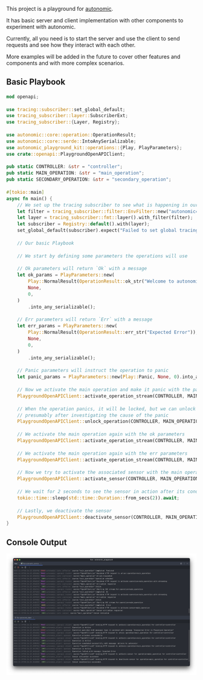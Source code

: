 This project is a playground for [autonomic](https://github.com/geo-mak/autonomic).

It has basic server and client implementation with other components to experiment with autonomic.

Currently, all you need is to start the server and use the client to send requests and see how they interact with each other.

More examples will be added in the future to cover other features and components and with more complex scenarios.

## Basic Playbook

```rust
mod openapi;

use tracing::subscriber::set_global_default;
use tracing_subscriber::layer::SubscriberExt;
use tracing_subscriber::{Layer, Registry};

use autonomic::core::operation::OperationResult;
use autonomic::core::serde::IntoAnySerializable;
use autonomic_playground_kit::operations::{Play, PlayParameters};
use crate::openapi::PlaygroundOpenAPIClient;

pub static CONTROLLER: &str = "controller";
pub static MAIN_OPERATION: &str = "main_operation";
pub static SECONDARY_OPERATION: &str = "secondary_operation";

#[tokio::main]
async fn main() {
    // We set up the tracing subscriber to see what is happening in our client
    let filter = tracing_subscriber::filter::EnvFilter::new("autonomic=trace");
    let layer = tracing_subscriber::fmt::layer().with_filter(filter);
    let subscriber = Registry::default().with(layer);
    set_global_default(subscriber).expect("Failed to set global tracing subscriber");

    // Our basic Playbook
    
    // We start by defining some parameters the operations will use
    
    // Ok parameters will return `Ok` with a message
    let ok_params = PlayParameters::new(
        Play::NormalResult(OperationResult::ok_str("Welcome to autonomic!")),
        None,
        0,
    )
        .into_any_serializable();

    // Err parameters will return `Err` with a message
    let err_params = PlayParameters::new(
        Play::NormalResult(OperationResult::err_str("Expected Error")),
        None,
        0,
    )
        .into_any_serializable();

    // Panic parameters will instruct the operation to panic
    let panic_params = PlayParameters::new(Play::Panic, None, 0).into_any_serializable();
    
    // Now we activate the main operation and make it panic with the panic parameters
    PlaygroundOpenAPIClient::activate_operation_stream(CONTROLLER, MAIN_OPERATION, Some(&panic_params)).await;
    
    // When the operation panics, it will be locked, but we can unlock it later, 
    // presumably after investigating the cause of the panic
    PlaygroundOpenAPIClient::unlock_operation(CONTROLLER, MAIN_OPERATION).await;
    
    // We activate the main operation again with the ok parameters
    PlaygroundOpenAPIClient::activate_operation_stream(CONTROLLER, MAIN_OPERATION, Some(&ok_params)).await;
    
    // We activate the main operation again with the err parameters
    PlaygroundOpenAPIClient::activate_operation_stream(CONTROLLER, MAIN_OPERATION, Some(&err_params)).await;
    
    // Now we try to activate the associated sensor with the main operation
    PlaygroundOpenAPIClient::activate_sensor(CONTROLLER, MAIN_OPERATION).await;

    // We wait for 2 seconds to see the sensor in action after its condition is met
    tokio::time::sleep(std::time::Duration::from_secs(2)).await;
    
    // Lastly, we deactivate the sensor
    PlaygroundOpenAPIClient::deactivate_sensor(CONTROLLER, MAIN_OPERATION).await;
}
```

## Console Output
![Autonomic Playground](assets/autonomic_playground.png)
